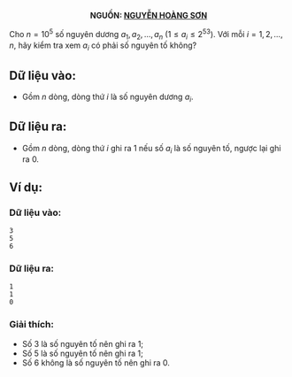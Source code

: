 **<center>NGUỒN: [NGUYỄN HOÀNG SƠN](/user/4)</center>**

Cho $n=10^5$ số nguyên dương $a_1, a_2, \dots, a_n\ (1\le a_i\le 2^{53})$. Với mỗi $i=1,2,\dots,n$, hãy kiểm tra xem $a_i$ có phải số nguyên tố không?

## Dữ liệu vào:
- Gồm $n$ dòng, dòng thứ $i$ là số nguyên dương $a_i$.

## Dữ liệu ra:
- Gồm $n$ dòng, dòng thứ $i$ ghi ra $1$ nếu số $a_i$ là số nguyên tố, ngược lại ghi ra $0$.

## Ví dụ:
### Dữ liệu vào:
```
3
5
6
```

### Dữ liệu ra:
```
1
1
0
```
 
### Giải thích:
- Số 3 là số nguyên tố nên ghi ra $1$;
- Số 5 là số nguyên tố nên ghi ra $1$;
- Số 6 không là số nguyên tố nên ghi ra $0$.